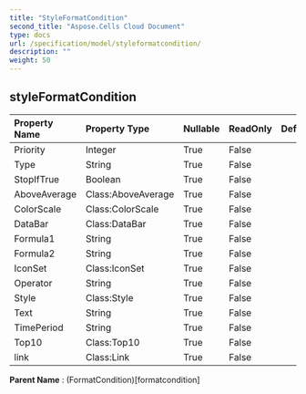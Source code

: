 ```yaml
---
title: "StyleFormatCondition"
second_title: "Aspose.Cells Cloud Document"
type: docs
url: /specification/model/styleformatcondition/
description: ""
weight: 50
---
```


## **styleFormatCondition**

 

| Property Name | Property Type | Nullable |  ReadOnly | DefaultValue | Description | 
| :- | :- | :- |:- |  :- | :- |
| Priority | Integer | True |  False |  |  |  
| Type | String | True |  False |  |  |  
| StopIfTrue | Boolean | True |  False |  |  |  
| AboveAverage | Class:AboveAverage | True |  False |  |  |  
| ColorScale | Class:ColorScale | True |  False |  |  |  
| DataBar | Class:DataBar | True |  False |  |  |  
| Formula1 | String | True |  False |  |  |  
| Formula2 | String | True |  False |  |  |  
| IconSet | Class:IconSet | True |  False |  |  |  
| Operator | String | True |  False |  |  |  
| Style | Class:Style | True |  False |  |  |  
| Text | String | True |  False |  |  |  
| TimePeriod | String | True |  False |  |  |  
| Top10 | Class:Top10 | True |  False |  |  |  
| link | Class:Link | True |  False |  |  |  

**Parent Name** : (FormatCondition)[formatcondition]

